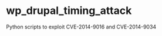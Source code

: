 wp_drupal_timing_attack
=======================

Python scripts to exploit CVE-2014-9016 and CVE-2014-9034
